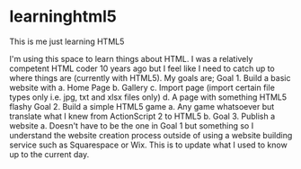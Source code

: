 # learninghtml5
This is me just learning HTML5

I'm using this space to learn things about HTML. I was a relatively competent HTML coder 10 years ago but I feel like I need to catch up to where things are (currently with HTML5).
My goals are;
Goal 1. Build a basic website with
  a. Home Page
  b. Gallery
  c. Import page (import certain file types only i.e. jpg, txt and xlsx files only)
  d. A page with something HTML5 flashy
Goal 2. Build a simple HTML5 game
  a. Any game whatsoever but translate what I knew from ActionScript 2 to HTML5
  b. <second criterian tbd>
Goal 3. Publish a website
  a. Doesn't have to be the one in Goal 1 but something so I understand the website creation process outside of using a website building service such as Squarespace or Wix.
This is to update what I used to know up to the current day.
